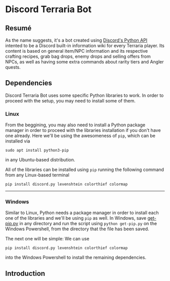 # Discord Terraria Bot

## Resumé
As the name suggests, it's a bot created using [Discord's Python API](https://discord.com/developers/docs/intro) intented to be a Discord built-in information wiki for every Terraria player. Its content is based on general item/NPC information and its respective crafting recipes, grab bag drops, enemy drops and selling offers from NPCs, as well as having some extra commands about rarity tiers and Angler quests.

## Dependencies
Discord Terraria Bot uses some specific Python libraries to work. In order to proceed with the setup, you may need to install some of them. 

### Linux
From the beggining, you may also need to install a Python package manager in order to proceed with the libraries installation if you don't have one already. Here we'll be using the awesomeness of ```pip```, which can be installed via
```
sudo apt install python3-pip
```
in any Ubuntu-based distribution.

All of the libraries can be installed using ```pip``` running the following command from any Linux-based terminal
```
pip install discord.py levenshtein colorthief colormap
```
---
### Windows
Similar to Linux, Python needs a package manager in order to install each one of the libraries and we'll be using ```pip``` as well. In Windows, save [get-pip.py](https://bootstrap.pypa.io/get-pip.py) in any directory and run the script using ```python get-pip.py``` on the Windows Powershell, from the directory that the file has been saved.

The next one will be simple: We can use
```
pip install discord.py levenshtein colorthief colormap
```
into the Windows Powershell to install the remaining dependencies.

## Introduction
